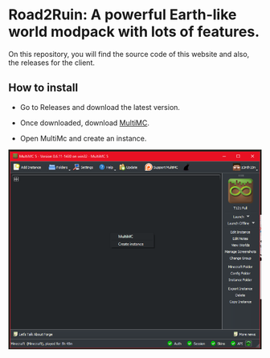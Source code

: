 # Road2Ruin: A powerful Earth-like world modpack with lots of features.

On this repository, you will find the source code of this website and also, the releases for the client.

## How to install

- Go to Releases and download the latest version.

- Once downloaded, download [MultiMC](https://multimc.org/#Download).

- Open MultiMc and create an instance.

![...](screenshots/01.PNG)
